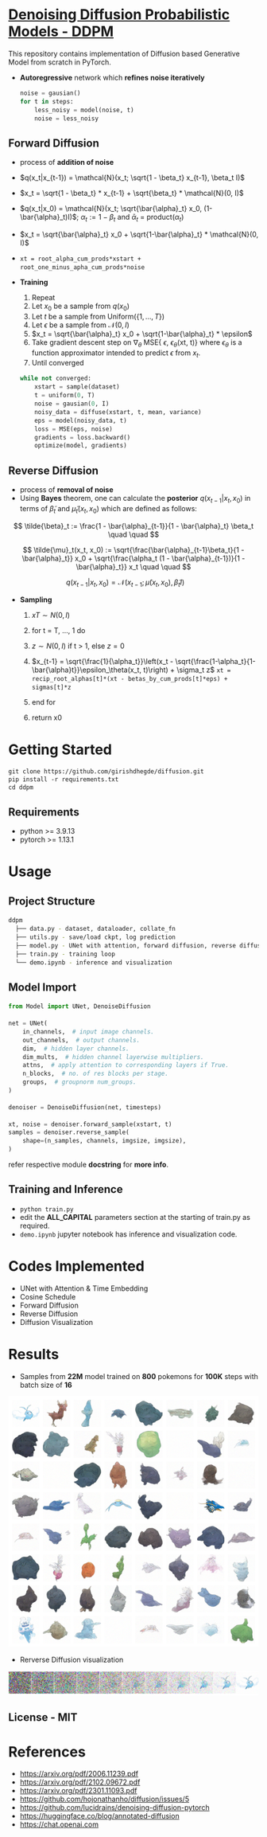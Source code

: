 # [Denoising Diffusion Probabilistic Models - DDPM](https://arxiv.org/pdf/2006.11239.pdf)
This repository contains implementation of Diffusion based Generative Model from scratch in PyTorch.
* **Autoregressive** network which **refines** **noise iteratively**
    ```python
    noise = gausian()
    for t in steps:
        less_noisy = model(noise, t)
        noise = less_noisy
    ```

## Forward Diffusion
* process of **addition of noise**
* $q(x_t|x_{t-1}) = \mathcal{N}(x_t; \sqrt{1 - \beta_t} x_{t-1}, \beta_t I)$
* $x_t = \sqrt{1 - \beta_t} * x_{t-1} + \sqrt{\beta_t} * \mathcal{N}(0, I)$
* $q(x_t|x_0) = \mathcal{N}(x_t; \sqrt{\bar{\alpha}_t} x_0, (1-\bar{\alpha}_t)I)$; $\alpha_t := 1 - \beta_t$ and $\bar{\alpha}_t$ = product($\alpha_t$)
* $x_t =  \sqrt{\bar{\alpha}_t} x_0 + \sqrt{1-\bar{\alpha}_t} * \mathcal{N}(0, I)$ 
* `xt = root_alpha_cum_prods*xstart + root_one_minus_apha_cum_prods*noise`
* **Training**

    1. Repeat
    2. Let $x_0$ be a sample from $q(x_0)$
    3. Let $t$ be a sample from $\mathrm{Uniform}(\{1, \dotsc, T\})$
    4. Let $\epsilon$ be a sample from $\mathcal{N}(0, I)$
    5. $x_t =  \sqrt{\bar{\alpha}_t} x_0 + \sqrt{1-\bar{\alpha}_t} * \epsilon$ 
    6. Take gradient descent step on 
            $\nabla_\theta$ MSE{ $\epsilon$, $\epsilon_\theta$(xt, t)}
            where $\epsilon_\theta$   is a function approximator intended to predict $\epsilon$ from $x_t$. 
    7. Until converged
    ```python
    while not converged:
        xstart = sample(dataset)
        t = uniform(0, T)
        noise = gausian(0, I)
        noisy_data = diffuse(xstart, t, mean, variance)
        eps = model(noisy_data, t)
        loss = MSE(eps, noise)
        gradients = loss.backward()
        optimize(model, gradients)
    ```


## Reverse Diffusion
* process of **removal of noise**
* Using **Bayes** theorem, one can calculate the **posterior** $q(x_{t-1} | x_t, x_0)$ in terms of $\tilde{\beta}_t$ and $\tilde{\mu}_t(x_t, x_0)$ which are defined as follows:

$$
\tilde{\beta}_t := \frac{1 - \bar{\alpha}_{t-1}}{1 - \bar{\alpha}_t} \beta_t \quad \quad 
$$

$$
\tilde{\mu}_t(x_t, x_0) := \sqrt{\frac{\bar{\alpha}_{t-1}\beta_t}{1 - \bar{\alpha}_t}} x_0 + \sqrt{\frac{\alpha_t (1 - \bar{\alpha}_{t-1})}{1 - \bar{\alpha}_t}} x_t \quad \quad 
$$

$$
q(x_{t-1} | x_t, x_0) = \mathcal{N}(x_{t-1}; \tilde{\mu}(x_t, x_0), \tilde{\beta}_t I) \quad \quad
$$
* **Sampling**

    1. $xT ∼ N(0, I)$
    2. for t = T, ..., 1 do
    3. $z ∼ N(0, I)$ if t > 1, else $z = 0$
    4. $x_{t-1} = \sqrt{\frac{1}{\alpha_t}}\left(x_t - \sqrt{\frac{1-\alpha_t}{1-\bar{\alpha}t}}\epsilon_\theta(x_t, t)\right) + \sigma_t z$
            `xt = recip_root_alphas[t]*(xt - betas_by_cum_prods[t]*eps) + sigmas[t]*z`

    5. end for
    6. return x0

# Getting Started

```shell
git clone https://github.com/girishdhegde/diffusion.git
pip install -r requirements.txt
cd ddpm
```

## Requirements
* python >= 3.9.13
* pytorch >= 1.13.1


# Usage
## Project Structure
```bash
ddpm
  ├── data.py - dataset, dataloader, collate_fn
  ├── utils.py - save/load ckpt, log prediction
  ├── model.py - UNet with attention, forward diffusion, reverse diffusion
  ├── train.py - training loop
  └── demo.ipynb - inference and visualization
```
## Model Import
```python
from Model import UNet, DenoiseDiffusion

net = UNet(
    in_channels,  # input image channels.
    out_channels,  # output channels.
    dim,  # hidden layer channels.
    dim_mults,  # hidden channel layerwise multipliers.
    attns,  # apply attention to corresponding layers if True.
    n_blocks,  # no. of res blocks per stage.
    groups,  # groupnorm num_groups.
)

denoiser = DenoiseDiffusion(net, timesteps)

xt, noise = denoiser.forward_sample(xstart, t)
samples = denoiser.reverse_sample(
    shape=(n_samples, channels, imgsize, imgsize), 
)
```
refer respective module **docstring** for **more info**.

## Training and Inference
* `python train.py`
* edit the **ALL_CAPITAL** parameters section at the starting of train.py as required. 
* `demo.ipynb` jupyter notebook has inference and visualization code.

# Codes Implemented
* UNet with Attention & Time Embedding
* Cosine Schedule
* Forward Diffusion
* Reverse Diffusion
* Diffusion Visualization

# Results
* Samples from **22M** model trained on **800** pokemons for **100K** steps with batch size of **16**
<img src="./assets/samples.PNG"/>

* Rerverse Diffusion visualization
<img src="./assets/denoising.PNG">

## License - MIT

# References
* https://arxiv.org/pdf/2006.11239.pdf
* https://arxiv.org/pdf/2102.09672.pdf
* https://arxiv.org/pdf/2301.11093.pdf
* https://github.com/hojonathanho/diffusion/issues/5
* https://github.com/lucidrains/denoising-diffusion-pytorch
* https://huggingface.co/blog/annotated-diffusion
* https://chat.openai.com
